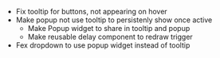 * Fix tooltip for buttons, not appearing on hover
* Make popup not use tooltip to persistenly show once active
  * Make Popup widget to share in tooltip and popup
  * Make reusable delay component to redraw trigger
* Fex dropdown to use popup widget instead of tooltip
